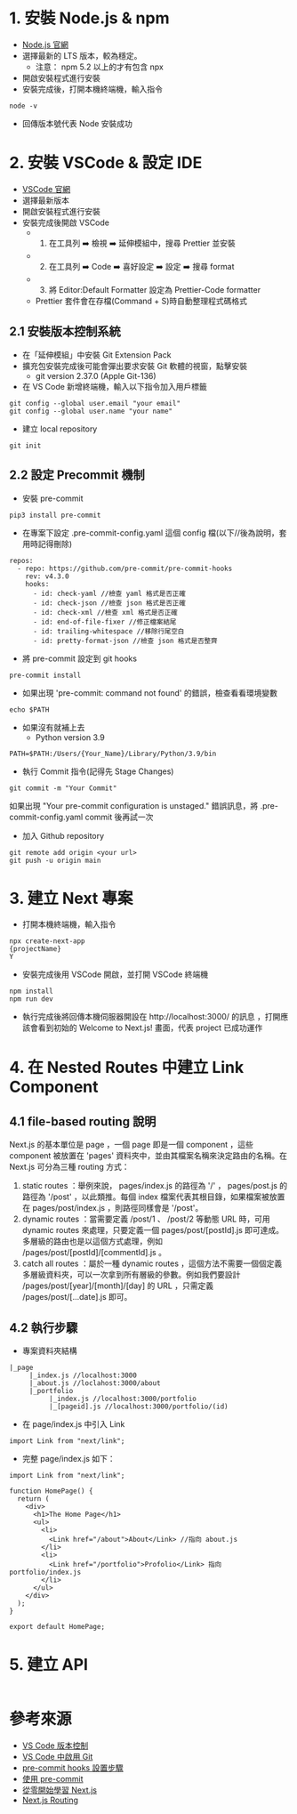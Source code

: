 # 1. 安裝 Node.js & npm
- [Node.js 官網](https://nodejs.org/en/)
- 選擇最新的 LTS 版本，較為穩定。
  - 注意： npm 5.2 以上的才有包含 npx
- 開啟安裝程式進行安裝
- 安裝完成後，打開本機終端機，輸入指令
```shell
node -v
```
- 回傳版本號代表 Node 安裝成功

# 2. 安裝 VSCode & 設定 IDE
- [VSCode 官網](https://code.visualstudio.com/)
- 選擇最新版本
- 開啟安裝程式進行安裝
- 安裝完成後開啟 VSCode
  - 1. 在工具列 ➡️ 檢視 ➡️ 延伸模組中，搜尋 Prettier 並安裝
  - 2. 在工具列 ➡️ Code ➡️ 喜好設定 ➡️ 設定 ➡️ 搜尋 format
  - 3. 將 Editor:Default Formatter 設定為 Prettier-Code formatter
  - Prettier 套件會在存檔(Command + S)時自動整理程式碼格式

## 2.1 安裝版本控制系統
- 在「延伸模組」中安裝 Git Extension Pack
- 擴充包安裝完成後可能會彈出要求安裝 Git 軟體的視窗，點擊安裝
  - git version 2.37.0 (Apple Git-136)
- 在 VS Code 新增終端機，輸入以下指令加入用戶標籤
```shell
git config --global user.email "your email"
git config --global user.name "your name"
```
- 建立 local repository
```shell
git init
```
## 2.2 設定 Precommit 機制
- 安裝 pre-commit
```shell
pip3 install pre-commit  
```
- 在專案下設定 .pre-commit-config.yaml 這個 config 檔(以下//後為說明，套用時記得刪除)
```shell
repos:
  - repo: https://github.com/pre-commit/pre-commit-hooks
    rev: v4.3.0
    hooks:
      - id: check-yaml //檢查 yaml 格式是否正確
      - id: check-json //檢查 json 格式是否正確
      - id: check-xml //檢查 xml 格式是否正確
      - id: end-of-file-fixer //修正檔案結尾
      - id: trailing-whitespace //移除行尾空白
      - id: pretty-format-json //檢查 json 格式是否整齊
```
- 將 pre-commit 設定到 git hooks
```shell
pre-commit install  
```
- 如果出現 'pre-commit: command not found' 的錯誤，檢查看看環境變數
```shell
echo $PATH
```
- 如果沒有就補上去
  - Python version 3.9
```shell
PATH=$PATH:/Users/{Your_Name}/Library/Python/3.9/bin
```
- 執行 Commit 指令(記得先 Stage Changes)
```shell
git commit -m "Your Commit"
```
如果出現 "Your pre-commit configuration is unstaged." 錯誤訊息，將 .pre-commit-config.yaml commit 後再試一次

- 加入 Github repository
```shell
git remote add origin <your url>
git push -u origin main
```
# 3. 建立 Next 專案 
- 打開本機終端機，輸入指令
```shell
npx create-next-app
{projectName}
Y
```
- 安裝完成後用 VSCode 開啟，並打開 VSCode 終端機
```shell
npm install
npm run dev
```

- 執行完成後將回傳本機伺服器開設在 http://localhost:3000/ 的訊息 ，打開應該會看到初始的 Welcome to Next.js! 畫面，代表 project 已成功運作

# 4. 在 Nested Routes 中建立 Link Component
## 4.1 file-based routing 說明
Next.js 的基本單位是 page ，一個 page 即是一個 component ，這些 component 被放置在 'pages' 資料夾中，並由其檔案名稱來決定路由的名稱。在 Next.js 可分為三種 routing 方式：
  1. static routes ：舉例來說， pages/index.js 的路徑為 '/' ， pages/post.js 的路徑為 '/post' ，以此類推。每個 index 檔案代表其根目錄，如果檔案被放置在 pages/post/index.js ，則路徑同樣會是 '/post'。
  2. dynamic routes ：當需要定義 /post/1 、 /post/2 等動態 URL 時，可用 dynamic routes 來處理，只要定義一個 pages/post/[postId].js 即可達成。多層級的路由也是以這個方式處理，例如 /pages/post/[postId]/[commentId].js 。
  3. catch all routes ：屬於一種 dynamic routes ，這個方法不需要一個個定義多層級資料夾，可以一次拿到所有層級的參數。例如我們要設計  /pages/post/[year]/[month]/[day] 的 URL ，只需定義 /pages/post/[...date].js 即可。

## 4.2 執行步驟
- 專案資料夾結構
```
|_page
     |_index.js //localhost:3000
     |_about.js //loclahost:3000/about
     |_portfolio
          |_index.js //localhost:3000/portfolio
          |_[pageid].js //localhost:3000/portfolio/(id)
```
- 在 page/index.js 中引入 Link
```
import Link from "next/link";
```
- 完整 page/index.js 如下：
```
import Link from "next/link";

function HomePage() {
  return (
    <div>
      <h1>The Home Page</h1>
      <ul>
        <li>
          <Link href="/about">About</Link> //指向 about.js
        </li>
        <li>
          <Link href="/portfolio">Profolio</Link> 指向 portfolio/index.js
        </li>
      </ul>
    </div>
  );
}

export default HomePage;
```
# 5. 建立 API
```

```

# 參考來源
- [VS Code 版本控制](https://ithelp.ithome.com.tw/articles/10250436)
- [VS Code 中啟用 Git](https://pythonviz.com/git/use-git-in-vs-code-basic-operations/)
- [pre-commit hooks 設置步驟](https://ashine02.medium.com/python-pre-commit-hook-%E8%A8%AD%E7%BD%AE%E6%AD%A5%E9%A9%9F-25d98f44183b)
- [使用 pre-commit](https://matthung0807.blogspot.com/2021/08/pre-commit-code-check.html)
- [從零開始學習 Next.js](https://ithelp.ithome.com.tw/users/20110504/ironman/4269)
- [Next.js Routing](https://powerfultraveling.coderbridge.io/2021/12/11/nexjs-routing/)

